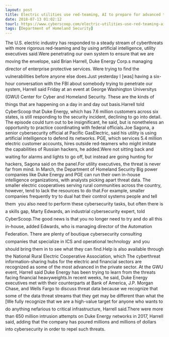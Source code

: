 ```yaml
---
layout: post
title: Electric utilities use red-teaming, AI to prepare for advanced threats
date: 2018-07-13 01:02:12
tourl: https://www.cyberscoop.com/electric-utilities-use-red-teaming-ai-to-prepare-for-advanced-threats/?category_news=technology
tags: [Department of Homeland Security]
---
```

The U.S. electric industry has responded to a steady stream of cyberthreats with more rigorous red-teaming and by using artificial intelligence, utility executives said.Were penetrating our own system to ensure that we are moving the envelope, said Brian Harrell, Duke Energy Corp.s managing director of enterprise protective services. Were trying to find the vulnerabilities before anyone else does.Just yesterday I [was] having a six-hour conversation with the FBI about somebody trying to penetrate our system, Harrell said Friday at an event at George Washington Universitys (GWU) Center for Cyber and Homeland Security. These are the kinds of things that are happening on a day in and day out basis.Harrell told CyberScoop that Duke Energy, which has 7.6 million customers across six states, is still responding to the security incident, declining to go into detail. The episode could turn out to be insignificant, he said, but is nonetheless an opportunity to practice coordinating with federal officials.Joe Sagona, a senior cybersecurity official at Pacific GasElectric, said his utility is using artificial intelligence to defend its networks. PGE, which services 5.4 million electric customer accounts, hires outside red-teamers who might imitate the capabilities of Russian hackers, he added.Were not sitting back andwaiting for alarms and lights to go off, but instead are going hunting for hackers, Sagona said on the panel.For utility executives, the threat is never far from mind. In March, the Department of Homeland Security Big power companies like Duke Energy and PGE can run their own in-house intelligence organizations, with analysts picking apart threat data. The smaller electric cooperatives serving rural communities across the country, however, tend to lack the resources to do that.For example, smaller companies frequently try to dual hat their control systems people and tell them  you also need to perform these cybersecurity tasks, but often there is a skills gap, Marty Edwards, an industrial cybersecurity expert, told CyberScoop.The good news is that you no longer need to try and do all this in-house, added Edwards, who is managing director of the Automation Federation. There are plenty of boutique cybersecurity consulting companies that specialize in ICS and operational technology  and you should bring them in to see what they can find.Help is also available through the National Rural Electric Cooperative Association, which The cyberthreat information-sharing hubs for the electric and financial sectors are recognized as some of the most advanced in the private sector. At the GWU event, Harrell said Duke Energy has been trying to learn from the threats facing financial heavyweights.In recent weeks, he said, Duke Energy executives met with their counterparts at Bank of America, J.P. Morgan Chase, and Wells Fargo to discuss threat data because we recognize that some of the data threat streams that they get may be different than what the [We fully recognize that we are a high-value target for anyone who wants to do anything nefarious to critical infrastructure, Harrell said.There were more than 650 million intrusion attempts on Duke Energy networks in 2017, Harrell said, adding that the company has poured millions and millions of dollars into cybersecurity in order to repel such threats.